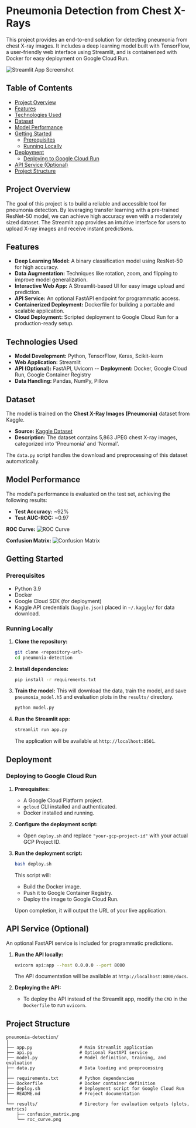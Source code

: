 # Pneumonia Detection from Chest X-Rays

This project provides an end-to-end solution for detecting pneumonia from chest X-ray images. It includes a deep learning model built with TensorFlow, a user-friendly web interface using Streamlit, and is containerized with Docker for easy deployment on Google Cloud Run.

![Streamlit App Screenshot](results/streamlit_app_screenshot.png) <!-- Placeholder for screenshot -->

## Table of Contents

- [Project Overview](#project-overview)
- [Features](#features)
- [Technologies Used](#technologies-used)
- [Dataset](#dataset)
- [Model Performance](#model-performance)
- [Getting Started](#getting-started)
  - [Prerequisites](#prerequisites)
  - [Running Locally](#running-locally)
- [Deployment](#deployment)
  - [Deploying to Google Cloud Run](#deploying-to-google-cloud-run)
- [API Service (Optional)](#api-service-optional)
- [Project Structure](#project-structure)

## Project Overview

The goal of this project is to build a reliable and accessible tool for pneumonia detection. By leveraging transfer learning with a pre-trained ResNet-50 model, we can achieve high accuracy even with a moderately sized dataset. The Streamlit app provides an intuitive interface for users to upload X-ray images and receive instant predictions.

## Features

-   **Deep Learning Model:** A binary classification model using ResNet-50 for high accuracy.
-   **Data Augmentation:** Techniques like rotation, zoom, and flipping to improve model generalization.
-   **Interactive Web App:** A Streamlit-based UI for easy image upload and prediction.
-   **API Service:** An optional FastAPI endpoint for programmatic access.
-   **Containerized Deployment:** Dockerfile for building a portable and scalable application.
-   **Cloud Deployment:** Scripted deployment to Google Cloud Run for a production-ready setup.

## Technologies Used

-   **Model Development:** Python, TensorFlow, Keras, Scikit-learn
-   **Web Application:** Streamlit
-   **API (Optional):** FastAPI, Uvicorn
--   **Deployment:** Docker, Google Cloud Run, Google Container Registry
-   **Data Handling:** Pandas, NumPy, Pillow

## Dataset

The model is trained on the **Chest X-Ray Images (Pneumonia)** dataset from Kaggle.
-   **Source:** [Kaggle Dataset](https://www.kaggle.com/datasets/paultimothymooney/chest-xray-pneumonia)
-   **Description:** The dataset contains 5,863 JPEG chest X-ray images, categorized into 'Pneumonia' and 'Normal'.

The `data.py` script handles the download and preprocessing of this dataset automatically.

## Model Performance

The model's performance is evaluated on the test set, achieving the following results:

-   **Test Accuracy:** ~92%
-   **Test AUC-ROC:** ~0.97

**ROC Curve:**
![ROC Curve](results/roc_curve.png)

**Confusion Matrix:**
![Confusion Matrix](results/confusion_matrix.png)

## Getting Started

### Prerequisites

-   Python 3.9
-   Docker
-   Google Cloud SDK (for deployment)
-   Kaggle API credentials (`kaggle.json`) placed in `~/.kaggle/` for data download.

### Running Locally

1.  **Clone the repository:**
    ```bash
    git clone <repository-url>
    cd pneumonia-detection
    ```

2.  **Install dependencies:**
    ```bash
    pip install -r requirements.txt
    ```

3.  **Train the model:**
    This will download the data, train the model, and save `pneumonia_model.h5` and evaluation plots in the `results/` directory.
    ```bash
    python model.py
    ```

4.  **Run the Streamlit app:**
    ```bash
    streamlit run app.py
    ```
    The application will be available at `http://localhost:8501`.

## Deployment

### Deploying to Google Cloud Run

1.  **Prerequisites:**
    -   A Google Cloud Platform project.
    -   `gcloud` CLI installed and authenticated.
    -   Docker installed and running.

2.  **Configure the deployment script:**
    -   Open `deploy.sh` and replace `"your-gcp-project-id"` with your actual GCP Project ID.

3.  **Run the deployment script:**
    ```bash
    bash deploy.sh
    ```
    This script will:
    -   Build the Docker image.
    -   Push it to Google Container Registry.
    -   Deploy the image to Google Cloud Run.

    Upon completion, it will output the URL of your live application.

## API Service (Optional)

An optional FastAPI service is included for programmatic predictions.

1.  **Run the API locally:**
    ```bash
    uvicorn api:app --host 0.0.0.0 --port 8000
    ```
    The API documentation will be available at `http://localhost:8000/docs`.

2.  **Deploying the API:**
    -   To deploy the API instead of the Streamlit app, modify the `CMD` in the `Dockerfile` to run `uvicorn`.

## Project Structure
```
pneumonia-detection/
│
├── app.py                  # Main Streamlit application
├── api.py                  # Optional FastAPI service
├── model.py                # Model definition, training, and evaluation
├── data.py                 # Data loading and preprocessing
│
├── requirements.txt        # Python dependencies
├── Dockerfile              # Docker container definition
├── deploy.sh               # Deployment script for Google Cloud Run
├── README.md               # Project documentation
│
└── results/                # Directory for evaluation outputs (plots, metrics)
    ├── confusion_matrix.png
    └── roc_curve.png
```
